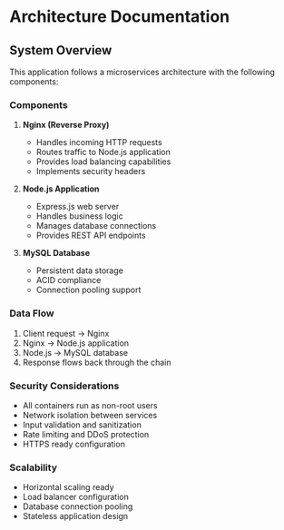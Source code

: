 # Architecture Documentation

## System Overview

This application follows a microservices architecture with the following components:

### Components

1. **Nginx (Reverse Proxy)**
   - Handles incoming HTTP requests
   - Routes traffic to Node.js application
   - Provides load balancing capabilities
   - Implements security headers

2. **Node.js Application**
   - Express.js web server
   - Handles business logic
   - Manages database connections
   - Provides REST API endpoints

3. **MySQL Database**
   - Persistent data storage
   - ACID compliance
   - Connection pooling support

### Data Flow

1. Client request → Nginx
2. Nginx → Node.js application
3. Node.js → MySQL database
4. Response flows back through the chain

### Security Considerations

- All containers run as non-root users
- Network isolation between services
- Input validation and sanitization
- Rate limiting and DDoS protection
- HTTPS ready configuration

### Scalability

- Horizontal scaling ready
- Load balancer configuration
- Database connection pooling
- Stateless application design
